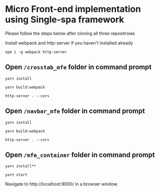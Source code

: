 # Micro Front-end implementation using Single-spa framework

Please follow the steps below after cloning all three repositroies

Install webpack and http-server if you haven't installed already

 ```
 npm i -g webpack http-server
 ```

## Open `/crosstab_mfe` folder in command prompt
 ```
 yarn install
 ```
 ```
 yarn build:webpack
 ```
 ```
 http-server . --cors
 ```


## Open `/navbar_mfe` folder in command prompt
 ```
 yarn install
 ```
 ```
 yarn build:webpack
 ```
 ```
 http-server . --cors
 ```


## Open `/mfe_container` folder in command prompt
 ```
 yarn install**
 ```
 ```
 yarn start
 ```

Navigate to http://localhost:9000/ in a browser window.
